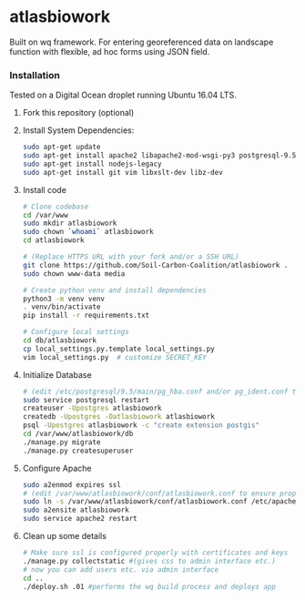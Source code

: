 # atlasbiowork
Built on wq framework. For entering georeferenced data on landscape function with flexible, ad hoc forms using JSON field. 
### Installation

Tested on a Digital Ocean droplet running Ubuntu 16.04 LTS.

1. Fork this repository (optional)

2. Install System Dependencies:
    ```bash
    sudo apt-get update
    sudo apt-get install apache2 libapache2-mod-wsgi-py3 postgresql-9.5-postgis-2.2 python3-venv
    sudo apt-get install nodejs-legacy
    sudo apt-get install git vim libxslt-dev libz-dev
    ```

3. Install code
    ```bash
    # Clone codebase
    cd /var/www
    sudo mkdir atlasbiowork
    sudo chown `whoami` atlasbiowork
    cd atlasbiowork

    # (Replace HTTPS URL with your fork and/or a SSH URL)
    git clone https://github.com/Soil-Carbon-Coalition/atlasbiowork .
    sudo chown www-data media
    
    # Create python venv and install dependencies
    python3 -m venv venv
    . venv/bin/activate
    pip install -r requirements.txt

    # Configure local settings
    cd db/atlasbiowork
    cp local_settings.py.template local_settings.py
    vim local_settings.py  # customize SECRET_KEY
    ```

4. Initialize Database
    ```bash
    # (edit /etc/postgresql/9.5/main/pg_hba.conf and/or pg_ident.conf to set permissions)
    sudo service postgresql restart
    createuser -Upostgres atlasbiowork
    createdb -Upostgres -Oatlasbiowork atlasbiowork
    psql -Upostgres atlasbiowork -c "create extension postgis"
    cd /var/www/atlasbiowork/db
    ./manage.py migrate
    ./manage.py createsuperuser
    ```

5. Configure Apache
    ```bash
    sudo a2enmod expires ssl
    # (edit /var/www/atlasbiowork/conf/atlasbiowork.conf to ensure proper path to SSL certificate file)
    sudo ln -s /var/www/atlasbiowork/conf/atlasbiowork.conf /etc/apache2/sites-available/
    sudo a2ensite atlasbiowork
    sudo service apache2 restart
    ```

6. Clean up some details
    ```bash
    # Make sure ssl is configured properly with certificates and keys
    ./manage.py collectstatic #(gives css to admin interface etc.)
    # now you can add users etc. via admin interface
    cd ..
    ./deploy.sh .01 #performs the wq build process and deploys app
    ```
